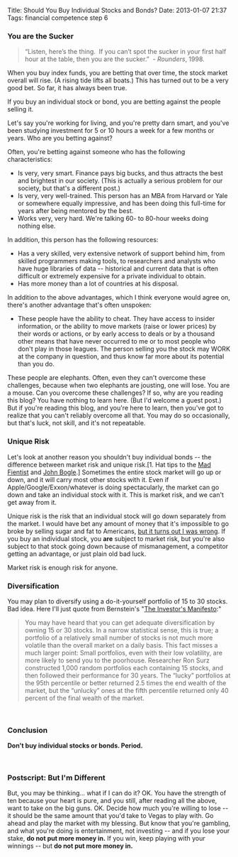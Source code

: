 Title: Should You Buy Individual Stocks and Bonds?
Date: 2013-01-07 21:37
Tags: financial competence step 6


### You are the Sucker

> “Listen, here’s the thing.  If you can’t spot the sucker in your first
> half hour at the table, then you are the sucker.”  - *Rounders*, 1998.

When you buy index funds, you are betting that over time, the
stock market overall will rise. (A rising tide lifts all boats.) This
has turned out to be a very good bet. So far, it has always been true.

If you buy an individual stock or bond, you are betting against the
people selling it.

Let's say you're working for living, and you're pretty darn smart, and
you've been studying investment for 5 or 10 hours a week for a few
months or years. Who are you betting against?

Often, you're betting against someone who has the following
characteristics:

-   Is very, very
    smart. Finance pays big bucks, and thus attracts the best and
    brightest in our society. (This is actually a serious problem for
    our society, but that's a different post.)
-   Is very, very well-trained. This person has an MBA from Harvard or
    Yale or somewhere equally impressive, and has been doing this
    full-time for years after being mentored by the best.
-   Works very, very hard. We're talking 60- to 80-hour weeks doing
    nothing else.

In addition, this person has the following resources:

-   Has a very skilled, very extensive network of support behind him,
    from skilled programmers making tools, to researchers
    and analysts who have huge libraries of data -- historical and
    current data that is often difficult or extremely expensive for a
    private individual to obtain.
-   Has more money than a lot of countries at his disposal.

In addition to the above advantages, which I think everyone would agree
on, there's another advantage that's often unspoken:

-   These people have the ability to cheat. They have access to insider
    information, or the ability to move markets (raise or lower prices)
    by their words or actions, or by early access to deals or by a
    thousand other means that have never occurred to me or to most
    people who don't play in those leagues. The person selling you the
    stock may WORK at the company in question, and thus know far more
    about its potential than you do.

These people are elephants. Often, even they can't overcome these
challenges, because when two elephants are jousting, one will lose. You
are a mouse. Can you overcome these challenges? If so, why are you
reading this blog? You have nothing to learn here. (But I'd welcome a
guest post.) But if you're reading this blog, and you're here to learn,
then you've got to realize that you can't reliably overcome all that.
You may do so occasionally, but that's luck, not skill, and it's not
repeatable.

### Unique Risk

Let's look at another reason you shouldn't buy individual bonds -- the
difference between market risk and unique risk.[1. Hat tips to the [Mad
Fientist](http://www.madfientist.com/unique-risk-market-portfolio/) and
[John Bogle](http://www.wealthtrack.com/previous_11-16-2012.php).]
Sometimes the entire stock market will go up or down, and it will carry
most other stocks with it. Even if Apple/Google/Exxon/whatever is doing
spectacularly, the market can go down and take an individual stock with
it. This is market risk, and we can't get away from it.

Unique risk is the risk that an individual stock will go down separately
from the market. I would have bet any amount of money that it's
impossible to go broke by selling sugar and fat to Americans, [but it
turns out I was
wrong](http://articles.chicagotribune.com/2012-11-17/business/chi-hostess-brands-seeks-court-permission-to-liquidate-20121116_1_hostess-brands-gregory-rayburn-madison-zingers).
If you buy an individual stock, you **are** subject to market risk, but
you're also subject to that stock going down because of mismanagement, a
competitor getting an advantage, or just plain old bad luck.

Market risk is enough risk for anyone.

### Diversification

You may plan to diversify using a do-it-yourself portfolio of 15 to 30
stocks. Bad idea. Here I'll just quote from Bernstein's "[The Investor's
Manifesto](/2012/12/30/the-investors-manifesto-by-william-j-bernstein/ "“The Investor’s Manifesto” by William J. Bernstein"):"

> You may have heard that you can get adequate diversification by owning
> 15 or 30 stocks. In a narrow statistical sense, this is true; a
> portfolio of a relatively small number of stocks is not much more
> volatile than the overall market on a daily basis. This fact misses a
> much larger point: Small portfolios, even with their low volatility,
> are more likely to send you to the poorhouse. Researcher Ron Surz
> constructed 1,000 random portfolios each containing 15 stocks, and
> then followed their performance for 30 years. The “lucky” portfolios
> at the 95th percentile or better returned 2.5 times the end wealth of
> the market, but the “unlucky” ones at the fifth percentile returned
> only 40 percent of the final wealth of the market.

 

### Conclusion

**Don't buy individual stocks or bonds. Period.**

 

### Postscript: But I'm Different

But, you may be thinking... what if I can do it? OK. You have the
strength of ten because your heart is pure, and you still, after reading
all the above, want to take on the big guns. OK. Decide how much you're
willing to lose -- it should be the same amount that you'd take to Vegas
to play with. Go ahead and play the market with my blessing. But know
that you're gambling, and what you're doing is entertainment, not
investing -- and if you lose your stake, **do not put more money in.**
If you win, keep playing with your winnings -- but **do not put more
money in.**

